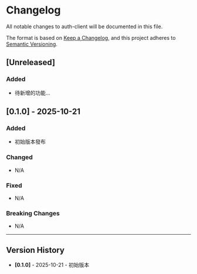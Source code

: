 # Changelog

All notable changes to auth-client will be documented in this file.

The format is based on [Keep a Changelog](https://keepachangelog.com/en/1.0.0/),
and this project adheres to [Semantic Versioning](https://semver.org/spec/v2.0.0.html).

## [Unreleased]

### Added
- 待新增的功能...

## [0.1.0] - 2025-10-21

### Added
- 初始版本發布

### Changed
- N/A

### Fixed
- N/A

### Breaking Changes
- N/A

---

## Version History

- **[0.1.0]** - 2025-10-21 - 初始版本
